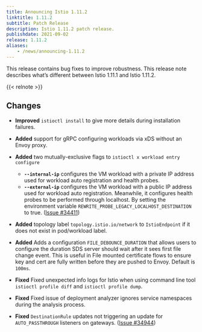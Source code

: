 ```yaml
---
title: Announcing Istio 1.11.2
linktitle: 1.11.2
subtitle: Patch Release
description: Istio 1.11.2 patch release.
publishdate: 2021-09-02
release: 1.11.2
aliases:
    - /news/announcing-1.11.2
---
```


This release contains bug fixes to improve robustness. This release note describes what’s different between Istio 1.11.1 and Istio 1.11.2.

{{< relnote >}}

## Changes

- **Improved** `istioctl install` to give more details during installation failures.

- **Added** support for gRPC configuring workloads via xDS without an Envoy proxy.

- **Added** two mutually-exclusive flags to `istioctl x workload entry configure`
    - **`--internal-ip`** configures the VM workload with a private IP address used for workload auto registration and health probes.
    - **`--external-ip`** configures the VM workload with a public IP address used for workload auto registration. Meanwhile, it configures health probes to be performed through localhost. By setting the environment variable `REWRITE_PROBE_LEGACY_LOCALHOST_DESTINATION` to true.
  ([Issue #34411](https://github.com/istio/istio/issues/34411))

- **Added** topology label `topology.istio.io/network` to `IstioEndpoint` if it does not exist in pod/workload label.

- **Added** Adds a configuration `FILE_DEBOUNCE_DURATION` that allows users to configure the duration SDS server should wait after it sees first file change event. This is useful in File mounted certificate flows to ensure key and cert are fully written before they are pushed to Envoy. Default is `100ms`.

- **Fixed** Fixed unexpected info logs for Istio when using command line tool `istioctl profile diff` and `istioctl profile dump`.

- **Fixed** Fixed issue of deployment analyzer ignores service namespaces during the analysis process.

- **Fixed** `DestinationRule` updates not triggering an update for `AUTO_PASSTHROUGH` listeners on gateways.
  ([Issue #34944](https://github.com/istio/istio/issues/34944))

